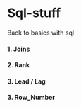 # Sql-stuff

Back to basics with sql


#### 1. Joins

#### 2. Rank

#### 3. Lead / Lag

#### 3. Row_Number




